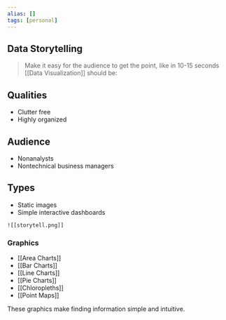 ```yaml
---
alias: []
tags: [personal]
---
```

## Data Storytelling
> Make it easy for the audience to get the point, like in 10-15 seconds
[[Data Visualization]] should be:

## Qualities
- Clutter free
- Highly organized

## Audience
- Nonanalysts
- Nontechnical business managers

## Types
- Static images
- Simple interactive dashboards

```ad-example
![[storytell.png]]
```

### Graphics
- [[Area Charts]]
- [[Bar Charts]]
- [[Line Charts]]
- [[Pie Charts]]
- [[Chloropleths]]
- [[Point Maps]]

These graphics make finding information simple and intuitive.